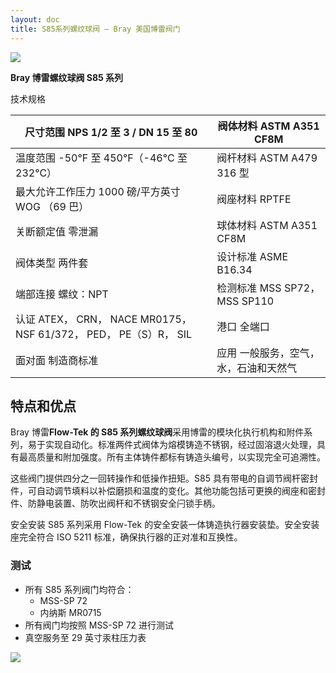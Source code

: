 ```yaml
---
layout: doc
title: S85系列螺纹球阀 – Bray 美国博雷阀门
---
```


![](/2022/12/download.jpg)

**Bray 博雷螺纹球阀 S85 系列**

技术规格

| 尺寸范围 NPS 1/2 至 3 / DN 15 至 80                               | 阀体材料 ASTM A351 CF8M               |
| ----------------------------------------------------------------- | ------------------------------------- |
| 温度范围 \-50°F 至 450°F（-46°C 至 232°C）                        | 阀杆材料 ASTM A479 316 型             |
| 最大允许工作压力 1000 磅/平方英寸 WOG （69 巴）                   | 阀座材料 RPTFE                        |
| 关断额定值 零泄漏                                                 | 球体材料 ASTM A351 CF8M               |
| 阀体类型 两件套                                                   | 设计标准 ASME B16.34                  |
| 端部连接 螺纹：NPT                                                | 检测标准 MSS SP72， MSS SP110         |
| 认证 ATEX， CRN， NACE MR0175， NSF 61/372， PED， PE（S）R， SIL | 港口 全端口                           |
| 面对面 制造商标准                                                 | 应用 一般服务，空气，水，石油和天然气 |

## 特点和优点

Bray 博雷**Flow-Tek 的 S85 系列螺纹球阀**采用博雷的模块化执行机构和附件系列，易于实现自动化。标准两件式阀体为熔模铸造不锈钢，经过固溶退火处理，具有最高质量和附加强度。所有主体铸件都标有铸造头编号，以实现完全可追溯性。

这些阀门提供四分之一回转操作和低操作扭矩。S85 具有带电的自调节阀杆密封件，可自动调节填料以补偿磨损和温度的变化。其他功能包括可更换的阀座和密封件、防静电装置、防吹出阀杆和不锈钢安全闩锁手柄。

安全安装 S85 系列采用 Flow-Tek 的安全安装一体铸造执行器安装垫。安全安装座完全符合 ISO 5211 标准，确保执行器的正对准和互换性。

### 测试

- 所有 S85 系列阀门均符合：
  - MSS-SP 72
  - 内纳斯 MR0715
- 所有阀门均按照 MSS-SP 72 进行测试
- 真空服务至 29 英寸汞柱压力表

![](/2022/12/%E6%88%AA%E5%B1%8F2022-12-12-%E4%B8%8A%E5%8D%8810.07.18-1024x765.png)
